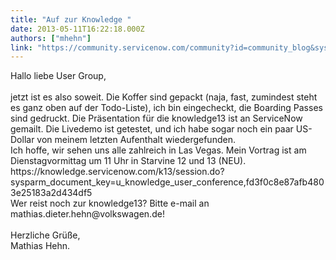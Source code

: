 ```yaml
---
title: "Auf zur Knowledge "
date: 2013-05-11T16:22:18.000Z
authors: ["mhehn"]
link: "https://community.servicenow.com/community?id=community_blog&sys_id=31ade2a9dbd0dbc01dcaf3231f96191b"
---
```

<p>Hallo liebe User Group,<br /><br />jetzt ist es also soweit. Die Koffer sind gepackt (naja, fast, zumindest steht es ganz oben auf der Todo-Liste), ich bin eingecheckt, die Boarding Passes sind gedruckt. Die Präsentation für die knowledge13 ist an ServiceNow gemailt. Die Livedemo ist getestet, und ich habe sogar noch ein paar US-Dollar von meinem letzten Aufenthalt wiedergefunden.<br />Ich hoffe, wir sehen uns alle zahlreich in Las Vegas. Mein Vortrag ist am Dienstagvormittag um 11 Uhr in Starvine 12 und 13 (NEU).<br />https://knowledge.servicenow.com/k13/session.do?sysparm_document_key=u_knowledge_user_conference,fd3f0c8e87afb4803e25183a2d434df5<br />Wer reist noch zur knowledge13? Bitte e-mail an mathias.dieter.hehn@volkswagen.de!<br /><br />Herzliche Grüße,<br />Mathias Hehn.</p>
